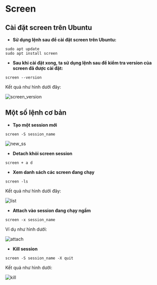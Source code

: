 # Screen
## Cài đặt screen trên Ubuntu 
* **Sử dụng lệnh sau để cài đặt screen trên Ubuntu:**

```
sudo apt update
sudo apt install screen
```

* **Sau khi cài đặt xong, ta sử dụng lệnh sau để kiểm tra version của screen đã được cài đặt:**

```
screen --version 
```
Kết quả như hình dưới đây:

![screen_version](https://user-images.githubusercontent.com/63502091/163511423-cfe7b533-bf83-4e0b-8aef-f12523f04796.png)
## Một số lệnh cơ bản 
* **Tạo một session mới**

``` 
screen -S session_name
```
![new_ss](https://user-images.githubusercontent.com/63502091/163512855-87005076-dc74-4183-88d9-9dafbc1c734f.png)

* **Detach khỏi screen session**

```
screen + a d 
```
* **Xem danh sách các screen đang chạy**

```
screen -ls 
```

Kết quả như hình dưới đây:

![list](https://user-images.githubusercontent.com/63502091/163513622-106f15c0-6af1-48c2-b428-23c6895f8af2.png)

* **Attach vào session đang chạy ngầm**

```
screen -x session_name 
``` 

Ví dụ như hình dưới:

![attach](https://user-images.githubusercontent.com/63502091/163514019-2bd5b481-e682-4348-9c9d-6982ffe18e51.png)

* **Kill session**

```
screen -S session_name -X quit
```

Kết quả như hình dưới:

![kill](https://user-images.githubusercontent.com/63502091/163514466-21420e30-033b-412a-8159-abe5abf66d74.png)
